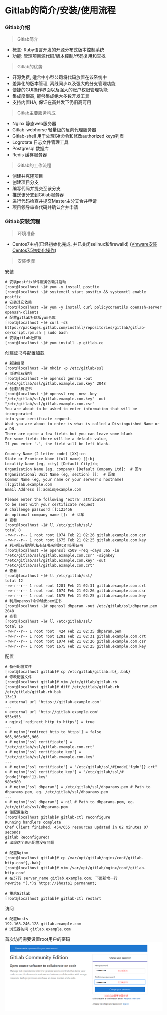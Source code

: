 # Gitlab的简介/安装/使用流程

### Gitlab介绍

> Gitlab简介

- 概念: Ruby语言开发的开源分布式版本控制系统
- 功能: 管理项目源代码/版本控制/代码复用和查找

> Gitlab的优势  

- 开源免费, 适合中小型公司将代码放置在该系统中
- 差异化的版本管理, 离线同步以及强大的分支管理功能
- 便捷的GUI操作界面以及强大的账户权限管理功能
- 集成度很高, 能够集成绝大多数开发工具
- 支持内置HA, 保证在高并发下仍旧高可用

> Gitlab主要服务构成  

- Nginx 静态web服务器
- Gitlab-webhorse 轻量级的反向代理服务器
- Gitlab-shell 用于处理Git命令和修改authorized keys列表
- Logrotate 日志文件管理工具
- Postgresql 数据库
- Redis 缓存服务器

> Gitlab的工作流程  

- 创建并克隆项目
- 创建项目分支
- 编写代码并提交至该分支
- 推送该分支到Gitlab服务器
- 进行代码检查并提交Master主分支合并申请
- 项目领导审查代码并确认合并申请

### Gitlab安装流程

> 环境准备  

- Centos7主机(已经初始化完成, 并已关闭selinux和firewalld) ([Vmware安装Centos7.5初始化操作](../note_018))  

> 安装步骤  

安装
```
# 安装postfix邮件服务依赖并启动
[root@localhost ~]# yum -y install postfix
[root@localhost ~]# systemctl start postfix && systemctl enable postfix
# 安装其它依赖
[root@localhost ~]# yum -y install curl policycoreutils openssh-server openssh-clients
# 配置gitlab社区版yum仓库
[root@localhost ~]# curl -sS https://packages.gitlab.com/install/repositories/gitlab/gitlab-ce/script.rpm.sh | sudo bash
# 安装gitlab社区版
[root@localhost ~]# yum install -y gitlab-ce
```
创建证书与配置加载
```
# 新建目录
[root@localhost ~]# mkdir -p /etc/gitlab/ssl 
# 创建私有秘钥
[root@localhost ~]# openssl genrsa -out "/etc/gitlab/ssl/gitlab.example.com.key" 2048
# 创建私有证书
[root@localhost ~]# openssl req -new -key "/etc/gitlab/ssl/gitlab.example.com.key" -out "/etc/gitlab/ssl/gitlab.example.com.csr"
You are about to be asked to enter information that will be incorporated
into your certificate request.
What you are about to enter is what is called a Distinguished Name or a DN.
There are quite a few fields but you can leave some blank
For some fields there will be a default value,
If you enter '.', the field will be left blank.
-----
Country Name (2 letter code) [XX]:cn
State or Province Name (full name) []:bj
Locality Name (eg, city) [Default City]:bj
Organization Name (eg, company) [Default Company Ltd]:  # 回车
Organizational Unit Name (eg, section) []:  # 回车
Common Name (eg, your name or your server's hostname) []:gitlab.example.com
Email Address []:admin@example.com

Please enter the following 'extra' attributes
to be sent with your certificate request
A challenge password []:123456
An optional company name []:  # 回车
# 查看
[root@localhost ~]# ll /etc/gitlab/ssl/
total 8
-rw-r--r-- 1 root root 1074 Feb 21 02:26 gitlab.example.com.csr
-rw-r--r-- 1 root root 1675 Feb 21 02:25 gitlab.example.com.key
# 利用私有秘钥和私有证书来创建CRT签署证书
[root@localhost ~]# openssl x509 -req -days 365 -in "/etc/gitlab/ssl/gitlab.example.com.csr" -signkey "/etc/gitlab/ssl/gitlab.example.com.key" -out "/etc/gitlab/ssl/gitlab.example.com.crt"
# 查看
[root@localhost ~]# ll /etc/gitlab/ssl/
total 12
-rw-r--r-- 1 root root 1281 Feb 21 02:31 gitlab.example.com.crt
-rw-r--r-- 1 root root 1074 Feb 21 02:26 gitlab.example.com.csr
-rw-r--r-- 1 root root 1675 Feb 21 02:25 gitlab.example.com.key
# 利用openssl命令输出pem证书
[root@localhost ~]# openssl dhparam -out /etc/gitlab/ssl/dhparam.pem 2048
# 查看
[root@localhost ~]# ll /etc/gitlab/ssl/
total 16
-rw-r--r-- 1 root root  424 Feb 21 02:35 dhparam.pem
-rw-r--r-- 1 root root 1281 Feb 21 02:31 gitlab.example.com.crt
-rw-r--r-- 1 root root 1074 Feb 21 02:26 gitlab.example.com.csr
-rw-r--r-- 1 root root 1675 Feb 21 02:25 gitlab.example.com.key
```
配置
```
# 备份配置文件
[root@localhost gitlab]# cp /etc/gitlab/gitlab.rb{,.bak}
# 修改配置文件
[root@localhost gitlab]# vim /etc/gitlab/gitlab.rb
[root@localhost gitlab]# diff /etc/gitlab/gitlab.rb /etc/gitlab/gitlab.rb.bak 
13c13
< external_url 'https://gitlab.example.com'
---
> external_url 'http://gitlab.example.com'
953c953
< nginx['redirect_http_to_https'] = true
---
> # nginx['redirect_http_to_https'] = false
965,966c965,966
< # nginx['ssl_certificate'] = "/etc/gitlab/ssl/gitlab.example.com.crt"
< # nginx['ssl_certificate_key'] = "/etc/gitlab/ssl/gitlab.example.com.key"
---
> # nginx['ssl_certificate'] = "/etc/gitlab/ssl/#{node['fqdn']}.crt"
> # nginx['ssl_certificate_key'] = "/etc/gitlab/ssl/#{node['fqdn']}.key"
980c980
< # nginx['ssl_dhparam'] = /etc/gitlab/ssl/dhparams.pem # Path to dhparams.pem, eg. /etc/gitlab/ssl/dhparams.pem
---
> # nginx['ssl_dhparam'] = nil # Path to dhparams.pem, eg. /etc/gitlab/ssl/dhparams.pem
# 使配置生效
[root@localhost gitlab]# gitlab-ctl reconfigure
Running handlers complete
Chef Client finished, 454/655 resources updated in 02 minutes 07 seconds
gitlab Reconfigured!
# 出现这个表示配置没有问题

# 配置Nginx
[root@localhost gitlab]# cp /var/opt/gitlab/nginx/conf/gitlab-http.conf{,.bak}
[root@localhost gitlab]# vim /var/opt/gitlab/nginx/conf/gitlab-http.conf
# 在37行 server_name gitlab.example.com; 下面新增一行
rewrite ^(.*)$ https://$host$1 permanent;

# 重启Gitlab
[root@localhost gitlab]# gitlab-ctl restart
```
访问
```
# 配置hosts
192.168.246.128 gitlab.example.com
# 浏览器访问 gitlab.example.com
```
首次访问需要设置root用户的密码  
![Gitlab第一次访问](https://raw.githubusercontent.com/duiying/note/master/img/gitlab-index.png)  

